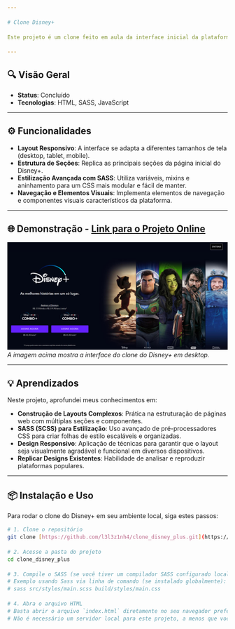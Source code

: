 ```yaml
---

# Clone Disney+

Este projeto é um clone feito em aula da interface inicial da plataforma de streaming Disney+, desenvolvido com foco em HTML e SASS para replicar o design e a responsividade da página principal. O objetivo foi praticar a construção de layouts complexos e o uso de pré-processadores CSS para organizar e otimizar o código de estilização.

---
```


## 🔍 Visão Geral

-   **Status**: Concluído
-   **Tecnologias**: HTML, SASS, JavaScript

---

## ⚙️ Funcionalidades

-   **Layout Responsivo**: A interface se adapta a diferentes tamanhos de tela (desktop, tablet, mobile).
-   **Estrutura de Seções**: Replica as principais seções da página inicial do Disney+.
-   **Estilização Avançada com SASS**: Utiliza variáveis, mixins e aninhamento para um CSS mais modular e fácil de manter.
-   **Navegação e Elementos Visuais**: Implementa elementos de navegação e componentes visuais característicos da plataforma.

---

## 🌐 Demonstração - [Link para o Projeto Online](https://clone-disney-plus-eosin.vercel.app/)

![Preview do Clone Disney+](/assets/clone_disney_plus_print.png)
*A imagem acima mostra a interface do clone do Disney+ em desktop.*

---

## 💡 Aprendizados

Neste projeto, aprofundei meus conhecimentos em:

-   **Construção de Layouts Complexos**: Prática na estruturação de páginas web com múltiplas seções e componentes.
-   **SASS (SCSS) para Estilização**: Uso avançado de pré-processadores CSS para criar folhas de estilo escaláveis e organizadas.
-   **Design Responsivo**: Aplicação de técnicas para garantir que o layout seja visualmente agradável e funcional em diversos dispositivos.
-   **Replicar Designs Existentes**: Habilidade de analisar e reproduzir plataformas populares.

---

## 📦 Instalação e Uso

Para rodar o clone do Disney+ em seu ambiente local, siga estes passos:

```bash
# 1. Clone o repositório
git clone [https://github.com/l3l3z1nh4/clone_disney_plus.git](https://github.com/l3l3z1nh4/clone_disney_plus.git)

# 2. Acesse a pasta do projeto
cd clone_disney_plus

# 3. Compile o SASS (se você tiver um compilador SASS configurado localmente ou usar uma ferramenta como Live Sass Compiler no VS Code)
# Exemplo usando Sass via linha de comando (se instalado globalmente):
# sass src/styles/main.scss build/styles/main.css

# 4. Abra o arquivo HTML
# Basta abrir o arquivo `index.html` diretamente no seu navegador preferido.
# Não é necessário um servidor local para este projeto, a menos que você queira usar Live Server.
